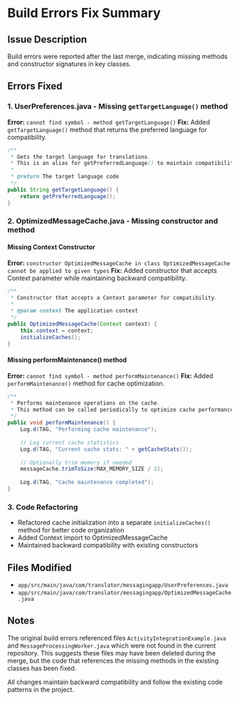 # Build Errors Fix Summary

## Issue Description
Build errors were reported after the last merge, indicating missing methods and constructor signatures in key classes.

## Errors Fixed

### 1. UserPreferences.java - Missing `getTargetLanguage()` method
**Error:** `cannot find symbol - method getTargetLanguage()`
**Fix:** Added `getTargetLanguage()` method that returns the preferred language for compatibility.

```java
/**
 * Gets the target language for translations.
 * This is an alias for getPreferredLanguage() to maintain compatibility.
 *
 * @return The target language code
 */
public String getTargetLanguage() {
    return getPreferredLanguage();
}
```

### 2. OptimizedMessageCache.java - Missing constructor and method

#### Missing Context Constructor
**Error:** `constructor OptimizedMessageCache in class OptimizedMessageCache cannot be applied to given types`
**Fix:** Added constructor that accepts Context parameter while maintaining backward compatibility.

```java
/**
 * Constructor that accepts a Context parameter for compatibility.
 *
 * @param context The application context
 */
public OptimizedMessageCache(Context context) {
    this.context = context;
    initializeCaches();
}
```

#### Missing performMaintenance() method
**Error:** `cannot find symbol - method performMaintenance()`
**Fix:** Added `performMaintenance()` method for cache optimization.

```java
/**
 * Performs maintenance operations on the cache.
 * This method can be called periodically to optimize cache performance.
 */
public void performMaintenance() {
    Log.d(TAG, "Performing cache maintenance");
    
    // Log current cache statistics
    Log.d(TAG, "Current cache stats: " + getCacheStats());
    
    // Optionally trim memory if needed
    messageCache.trimToSize(MAX_MEMORY_SIZE / 2);
    
    Log.d(TAG, "Cache maintenance completed");
}
```

### 3. Code Refactoring
- Refactored cache initialization into a separate `initializeCaches()` method for better code organization
- Added Context import to OptimizedMessageCache
- Maintained backward compatibility with existing constructors

## Files Modified
- `app/src/main/java/com/translator/messagingapp/UserPreferences.java`
- `app/src/main/java/com/translator/messagingapp/OptimizedMessageCache.java`

## Notes
The original build errors referenced files `ActivityIntegrationExample.java` and `MessageProcessingWorker.java` which were not found in the current repository. This suggests these files may have been deleted during the merge, but the code that references the missing methods in the existing classes has been fixed.

All changes maintain backward compatibility and follow the existing code patterns in the project.